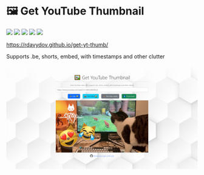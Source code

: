 # 🖼 Get YouTube Thumbnail
![](https://img.shields.io/github/license/rdavydov/get-yt-thumb?style=for-the-badge&logo=github&color=purple&logoColor=thistle)
![](https://img.shields.io/github/stars/rdavydov/get-yt-thumb?style=for-the-badge&logo=github&color=darkblue&logoColor=aquamarine)
![](https://img.shields.io/github/forks/rdavydov/get-yt-thumb?style=for-the-badge&logo=github&color=darkblue&logoColor=aquamarine)
![](https://img.shields.io/github/watchers/rdavydov/get-yt-thumb?style=for-the-badge&logo=github&color=darkblue&logoColor=aquamarine)
![](https://img.shields.io/website?down_color=darkred&up_color=darkgreen&url=https%3A%2F%2Frdavydov.github.io%2Fget-yt-thumb%2F&logo=github&logoColor=green&style=for-the-badge)

<https://rdavydov.github.io/get-yt-thumb/>

Supports .be, shorts, embed, with timestamps and other clutter

![](https://raw.githubusercontent.com/rdavydov/get-yt-thumb/master/screenshot.png)
